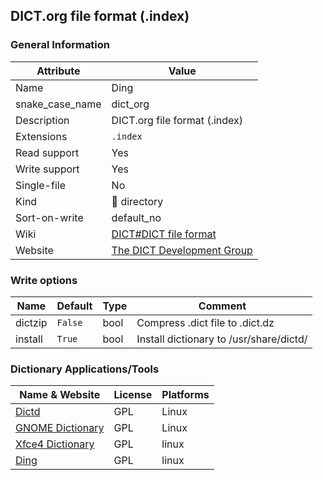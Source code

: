 ## DICT.org file format (.index)

### General Information

| Attribute       | Value                                                                        |
| --------------- | ---------------------------------------------------------------------------- |
| Name            | Ding                                                                         |
| snake_case_name | dict_org                                                                     |
| Description     | DICT.org file format (.index)                                                |
| Extensions      | `.index`                                                                     |
| Read support    | Yes                                                                          |
| Write support   | Yes                                                                          |
| Single-file     | No                                                                           |
| Kind            | 📁 directory                                                                  |
| Sort-on-write   | default_no                                                                   |
| Wiki            | [DICT#DICT file format](https://en.wikipedia.org/wiki/DICT#DICT_file_format) |
| Website         | [The DICT Development Group](http://dict.org/bin/Dict)                       |

### Write options

| Name    | Default | Type | Comment                                 |
| ------- | ------- | ---- | --------------------------------------- |
| dictzip | `False` | bool | Compress .dict file to .dict.dz         |
| install | `True`  | bool | Install dictionary to /usr/share/dictd/ |



### Dictionary Applications/Tools

| Name & Website                                                  | License | Platforms |
| --------------------------------------------------------------- | ------- | --------- |
| [Dictd](https://directory.fsf.org/wiki/Dictd)                   | GPL     | Linux     |
| [GNOME Dictionary](https://wiki.gnome.org/Apps/Dictionary)      | GPL     | Linux     |
| [Xfce4 Dictionary](https://docs.xfce.org/apps/xfce4-dict/start) | GPL     | linux     |
| [Ding](https://www-user.tu-chemnitz.de/~fri/ding/)              | GPL     | linux     |
